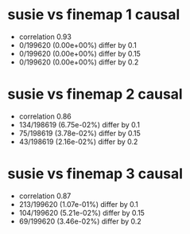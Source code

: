 # susie vs finemap  1 causal

- correlation 0.93
- 0/199620 (0.00e+00%) differ by 0.1
- 0/199620 (0.00e+00%) differ by 0.15
- 0/199620 (0.00e+00%) differ by 0.2


# susie vs finemap  2 causal

- correlation 0.86
- 134/198619 (6.75e-02%) differ by 0.1
- 75/198619 (3.78e-02%) differ by 0.15
- 43/198619 (2.16e-02%) differ by 0.2


# susie vs finemap  3 causal

- correlation 0.87
- 213/199620 (1.07e-01%) differ by 0.1
- 104/199620 (5.21e-02%) differ by 0.15
- 69/199620 (3.46e-02%) differ by 0.2


